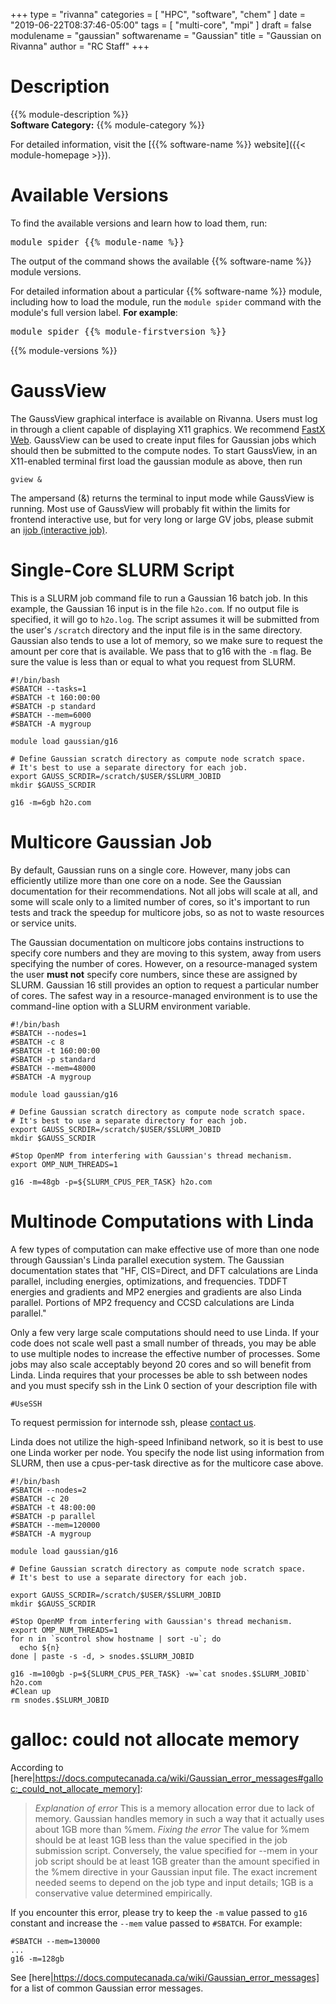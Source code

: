 +++
type = "rivanna"
categories = [
  "HPC",
  "software",
  "chem"
]
date = "2019-06-22T08:37:46-05:00"
tags = [
  "multi-core",
  "mpi"
]
draft = false
modulename = "gaussian"
softwarename = "Gaussian"
title = "Gaussian on Rivanna"
author = "RC Staff"
+++

# Description
{{% module-description %}}
<br>
**Software Category:** {{% module-category %}}

For detailed information, visit the [{{% software-name %}} website]({{< module-homepage >}}).

# Available Versions
To find the available versions and learn how to load them, run:
<pre>module spider {{% module-name %}}</pre>

The output of the command shows the available {{% software-name %}} module versions.

For detailed information about a particular {{% software-name %}} module, including how to load the module, run the `module spider` command with the module's full version label. __For example__:
<pre>module spider {{% module-firstversion %}}</pre>

{{% module-versions %}}

# GaussView
The GaussView graphical interface is available on Rivanna.  Users must log in through a client capable of displaying X11 graphics.  We recommend [FastX Web](/userinfo/rivanna/logintools/fastx).  GaussView can be used to create input files for Gaussian jobs which should then be submitted to the compute nodes.  To start GaussView, in an X11-enabled terminal first load the gaussian module as above, then run
```
gview &
```
The ampersand (&) returns the terminal to input mode while GaussView is running.  Most use of GaussView will probably fit within the limits for frontend interactive use, but for very long or large GV jobs, please submit an [ijob (interactive job)](/userinfo/rivanna/slurm/#submitting-an-interactive-job).

# Single-Core SLURM Script
This is a SLURM job command file to run a Gaussian 16 batch job. In this example, the Gaussian 16 input is in the file `h2o.com`.  If no output file is specified, it will go to `h2o.log`.  The script assumes it will be submitted from the user's `/scratch` directory and the input file is in the same directory.  Gaussian also tends to use a lot of memory, so we make sure to request the amount per core that is available.  We pass that to g16 with the `-m` flag.  Be sure the value is less than or equal to what you request from SLURM.
```
#!/bin/bash
#SBATCH --tasks=1
#SBATCH -t 160:00:00
#SBATCH -p standard
#SBATCH --mem=6000
#SBATCH -A mygroup

module load gaussian/g16

# Define Gaussian scratch directory as compute node scratch space.
# It's best to use a separate directory for each job.
export GAUSS_SCRDIR=/scratch/$USER/$SLURM_JOBID
mkdir $GAUSS_SCRDIR

g16 -m=6gb h2o.com
```

# Multicore Gaussian Job
By default, Gaussian runs on a single core.  However, many jobs can efficiently utilize more than one core on a node.  See the Gaussian documentation for their recommendations.  Not all jobs will scale at all, and some will scale only to a limited number of cores, so it's important to run tests and track the speedup for multicore jobs, so as not to waste resources or service units.

The Gaussian documentation on multicore jobs contains instructions to specify core numbers and they are moving to this system, away from users specifying the number of cores.  However, on a resource-managed system the user **must not** specify core numbers, since these are assigned by SLURM.  Gaussian 16 still provides an option to request a particular number of cores.  The safest way in a resource-managed environment is to use the command-line option with a SLURM environment variable.
```
#!/bin/bash
#SBATCH --nodes=1
#SBATCH -c 8
#SBATCH -t 160:00:00
#SBATCH -p standard
#SBATCH --mem=48000
#SBATCH -A mygroup

module load gaussian/g16

# Define Gaussian scratch directory as compute node scratch space.
# It's best to use a separate directory for each job.
export GAUSS_SCRDIR=/scratch/$USER/$SLURM_JOBID
mkdir $GAUSS_SCRDIR

#Stop OpenMP from interfering with Gaussian's thread mechanism.
export OMP_NUM_THREADS=1

g16 -m=48gb -p=${SLURM_CPUS_PER_TASK} h2o.com
```

# Multinode Computations with Linda
A few types of computation can make effective use of more than one node through Gaussian's Linda parallel execution system.  The Gaussian documentation states that "HF, CIS=Direct, and DFT calculations are Linda parallel, including energies, optimizations, and frequencies. TDDFT energies and gradients and MP2 energies and gradients are also Linda parallel. Portions of MP2 frequency and CCSD calculations are Linda parallel."

Only a few very large scale computations should need to use Linda.  If your code does not scale well past a small number of threads, you may be able to use multiple nodes to increase the effective number of processes.  Some jobs may also scale acceptably beyond 20 cores and so will benefit from Linda.  Linda requires that your processes be able to ssh between nodes and you must specify ssh in the Link 0 section of your description file with

```
#UseSSH
```
To request permission for internode ssh, please [contact us](/support).

Linda does not utilize the high-speed Infiniband network, so it is best to use one Linda worker per node.  You specify the node list using information from SLURM, then use a cpus-per-task directive as for the multicore case above.
```
#!/bin/bash
#SBATCH --nodes=2
#SBATCH -c 20
#SBATCH -t 48:00:00
#SBATCH -p parallel
#SBATCH --mem=120000
#SBATCH -A mygroup

module load gaussian/g16

# Define Gaussian scratch directory as compute node scratch space.
# It's best to use a separate directory for each job.

export GAUSS_SCRDIR=/scratch/$USER/$SLURM_JOBID
mkdir $GAUSS_SCRDIR

#Stop OpenMP from interfering with Gaussian's thread mechanism.
export OMP_NUM_THREADS=1
for n in `scontrol show hostname | sort -u`; do
  echo ${n}
done | paste -s -d, > snodes.$SLURM_JOBID

g16 -m=100gb -p=${SLURM_CPUS_PER_TASK} -w=`cat snodes.$SLURM_JOBID` h2o.com
#Clean up
rm snodes.$SLURM_JOBID
```

# galloc: could not allocate memory
According to [here|https://docs.computecanada.ca/wiki/Gaussian_error_messages#galloc:_could_not_allocate_memory]:
> *Explanation of error*
> This is a memory allocation error due to lack of memory. Gaussian handles memory in such a way that it actually uses about 1GB more than %mem.
> *Fixing the error*
> The value for %mem should be at least 1GB less than the value specified in the job submission script. Conversely, the value specified for --mem in your job script should be at least 1GB greater than the amount specified in the %mem directive in your Gaussian input file. The exact increment needed seems to depend on the job type and input details; 1GB is a conservative value determined empirically.

If you encounter this error, please try to keep the `-m` value passed to `g16` constant and increase the `--mem` value passed to `#SBATCH`. For example:
```
#SBATCH --mem=130000
...
g16 -m=128gb
```

See [here|https://docs.computecanada.ca/wiki/Gaussian_error_messages] for a list of common Gaussian error messages.
